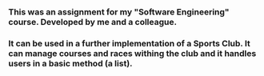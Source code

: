 ### This was an assignment for my "Software Engineering" course. Developed by me and a colleague.
### It can be used in a further implementation of a Sports Club. It can manage courses and races withing the club and it handles users in a basic method (a list).
